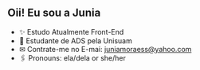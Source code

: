## Oii! Eu sou a Junia

- ✨ Estudo Atualmente Front-End
- 🦉 Estudante de ADS pela Unisuam 
- ✉ Contrate-me no E-mai: juniamoraess@yahoo.com
- 🖇️ Pronouns: ela/dela or she/her

##
</div>

  </div>
